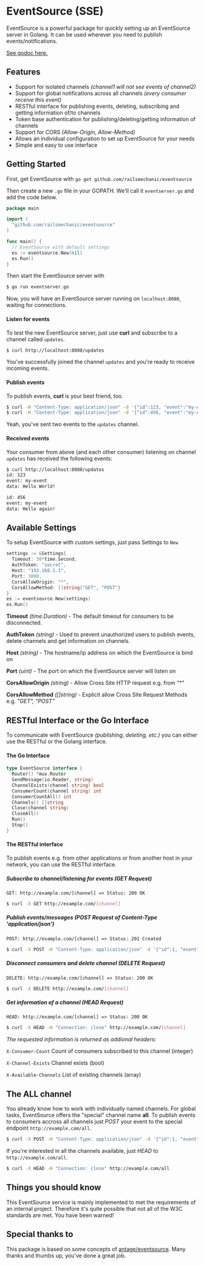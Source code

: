 # EventSource (SSE)
EventSource is a powerful package for quickly setting up an EventSource server in Golang.
It can be used wherever you need to publish events/notifications.

[See godoc here.](http://godoc.org/github.com/railsmechanic/eventsource)

## Features

- Support for isolated channels *(channel1 will not see events of channel2)*
- Support for global notifications across all channels *(every consumer receive this event)*
- RESTful interface for publishing events, deleting, subscribing and getting information of/to channels
- Token base authentication for publishing/deleting/getting information of channels
- Support for CORS *(Allow-Origin, Allow-Method)*
- Allows an individual configuration to set up EventSource for your needs
- Simple and easy to use interface

## Getting Started
First, get EventSource with `go get github.com/railsmechanic/eventsource`

Then create a new `.go` file in your GOPATH. We'll call it `eventserver.go` and add the code below.
~~~go
package main

import (
  "github.com/railsmechanic/eventsource"
)

func main() {
  // EventSource with default settings
  es := eventsource.New(nil)
  es.Run()
}
~~~

Then start the EventSource server with
~~~bash
$ go run eventserver.go
~~~
Now, you will have an EventSource server running on `localhost:8080`, waiting for connections.


#### Listen for events
To test the new EventSource server, just use **curl** and subscribe to a channel called `updates`.
~~~bash
$ curl http://localhost:8080/updates
~~~
You've successfully joined the channel `updates` and you're ready to receive incoming events.


#### Publish events
To publish events, **curl** is your best friend, too.
~~~bash
$ curl -H "Content-Type: application/json" -d '{"id":123, "event":"my-event", "data": "Hello World!"}' http://localhost:8080/updates
$ curl -H "Content-Type: application/json" -d '{"id":456, "event":"my-event", "data": "Hello Again!"}' http://localhost:8080/updates
~~~
Yeah, you've sent two events to the `updates` channel.


#### Received events
Your consumer from above (and each other consumer) listening on channel `updates` has received the following events:
~~~bash
$ curl http://localhost:8080/updates
id: 123
event: my-event
data: Hello World!

id: 456
event: my-event
data: Hello again!
~~~

## Available Settings
To setup EventSource with custom settings, just pass Settings to `New`
~~~go
settings := &Settings{
  Timeout: 30*time.Second,
  AuthToken: "secret",
  Host: "192.168.1.1",
  Port: 3000,
  CorsAllowOrigin: "*",
  CorsAllowMethod: []string{"GET", "POST"}
}
es := eventsource.New(settings)
es.Run()
~~~

**Timeout** *(time.Duration)* - The default timeout for consumers to be disconnected.

**AuthToken** *(string)* - Used to prevent unauthorized users to publish events, delete channels and get information on channels.

**Host** *(string)* - The hostname/ip address on which the EventSource is bind on

**Port** *(uint)* - The port on which the EventSource server will listen on

**CorsAllowOrigin** *(string)* - Allow Cross Site HTTP request e.g. from "*"

**CorsAllowMethod** *([]string)* - Explicit allow Cross Site Request Methods e.g. *"GET", "POST"*

## RESTful Interface or the Go Interface
To communicate with EventSource *(publishing, deleting, etc.)* you can either use the RESTful or the Golang interface.

#### The Go Interface
~~~go
type EventSource interface {
  Router() *mux.Router
  SendMessage(io.Reader, string)
  ChannelExists(channel string) bool
  ConsumerCount(channel string) int
  ConsumerCountAll() int
  Channels() []string
  Close(channel string)
  CloseAll()
  Run()
  Stop()
}
~~~

#### The RESTful interface
To publish events e.g. from other applications or from another host in your network, you can use the RESTful interface.

##### Subscribe to channel/listening for events (GET Request)
`GET: http://example.com/[channel] => Status: 200 OK`

~~~bash
$ curl -X GET http://example.com/[channel]
~~~


##### Publish events/messages (POST Request of Content-Type 'application/json')
`POST: http://example.com/[channel] => Status: 201 Created`

~~~bash
$ curl -X POST -H "Content-Type: application/json" -d '{"id":1, "event":"event", "data": "hello"}' http://example.com/[channel]
~~~


##### Disconnect consumers and delete channel (DELETE Request)
`DELETE: http://example.com/[channel] => Status: 200 OK`

~~~bash
$ curl -X DELETE http://example.com/[channel]
~~~


##### Get information of a channel (HEAD Request)
`HEAD: http://example.com/[channel] => Status: 200 OK`

~~~bash
$ curl -X HEAD -H "Connection: close" http://example.com/[channel]
~~~

*The requested information is returned as addional headers:*

`X-Consumer-Count` Count of consumers subscribed to this channel (integer)

`X-Channel-Exists` Channel exists (bool)

`X-Available-Channels` List of existing channels (array)


## The ALL channel
You already know how to work with individually named channels. For global tasks, EventSource offers the "special" channel name **all**.
To publish events to consumers accross all channels just *POST* your event to the special endpoint `http://example.com/all`.

~~~bash
$ curl -X POST -H "Content-Type: application/json" -d '{"id":1, "event":"event", "data": "hello"}' http://example.com/all
~~~

If you're interested in all the channels available, just *HEAD* to `http://example.com/all`.

~~~bash
$ curl -X HEAD -H "Connection: close" http://example.com/all
~~~


## Things you should know
This EventSource service is mainly implemented to met the requirements of an internal project.
Therefore it's quite possible that not all of the W3C standards are met. You have been warned!


## Special thanks to
This package is based on some concepts of [antage/eventsource](https://github.com/antage/eventsource).
Many thanks and thumbs up, you've done a great job.
